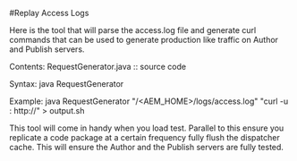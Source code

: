 #Replay Access Logs

Here is the tool that will parse the access.log file and generate curl commands that can be used to generate production like traffic on Author and Publish servers.

Contents:
RequestGenerator.java :: source code

Syntax:
java RequestGenerator <absolute path to AEM access log> <command prefix>

Example:
java RequestGenerator "/<AEM_HOME>/logs/access.log" "curl -u <uname>:<pass> http://<hostname>" > output.sh

This tool will come in handy when you load test. Parallel to this ensure you replicate a code package  at a certain frequency fully flush the dispatcher cache.
This will ensure the Author and the Publish servers are fully tested.

